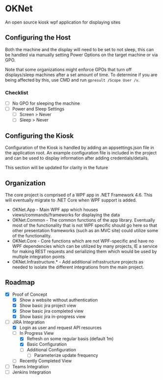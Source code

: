 # OKNet
An open source kiosk wpf application for displaying sites

## Configuring the Host

Both the machine and the display will need to be set to not sleep, this can be handled via manually setting Power Options on the target machine or via GPO.

Note that some organizations might enforce GPOs that turn off displays/sleep machines after a set amount of time. To determine if you are being affected by this, use CMD and run `gpresult /Scope User /v`.

### Checklist

 - [ ] No GPO for sleeping the machine
 - [ ] Power and Sleep Settings
   - [ ] Screen > Never
   - [ ] Sleep > Never
    
## Configuring the Kiosk

Configuration of the Kiosk is handled by adding an appsettings.json file in the application root. An example configuration file is included in the project and can be used to display information after adding credentials/details.

This section will be updated for clarity in the future

## Organization

The core project is comprised of a WPF app in .NET Framework 4.6. This will eventually migrate to .NET Core when WPF support is added.

- OKNet.App - Main WPF app which houses views/commands/frameworks for displaying the data
- OKNet.Common - The common functions of the app library. Eventually most of the functionality that is not WPF specific should go here so that other presentation frameworks (such as an MVC site) could utilize some of the functionality.
- OKNet.Core - Core functions which are not WPF-specific and have no WPF dependencies which can be utilized by many projects, IE a service for making REST requests and serializing them which would be used by multiple integration points
- OKNet.Infrastructure.* - Add additional infrastructure projects as needed to isolate the different integrations from the main project.

## Roadmap

 - [x] Proof of Concept
   - [x] Show a website without authentication
   - [x] Show basic jira project view
   - [x] Show basic jira completed view
   - [x] Show basic jira in-progress view
 - [ ] JIRA Integration
   - [x] Login as user and request API resources
   - [ ] In Progress View
     - [x] Refresh on some regular basis (default 1m)
     - [x] Basic Configuration
     - [ ] Additional Configuration
       - [ ] Parameterize update frequency 
   - [ ] Recently Completed View
 - [ ] Teams Integration
 - [ ] Jenkins Integration
